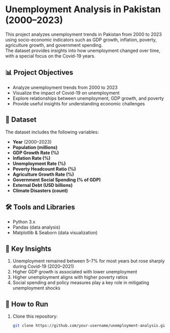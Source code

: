 # Unemployment Analysis in Pakistan (2000–2023)

This project analyzes unemployment trends in Pakistan from 2000 to 2023 using socio-economic indicators such as GDP growth, inflation, poverty, agriculture growth, and government spending.  
The dataset provides insights into how unemployment changed over time, with a special focus on the Covid-19 years.

## 📊 Project Objectives
- Analyze unemployment trends from 2000 to 2023  
- Visualize the impact of Covid-19 on unemployment  
- Explore relationships between unemployment, GDP growth, and poverty  
- Provide useful insights for understanding economic challenges  

## 📁 Dataset
The dataset includes the following variables:
- **Year** (2000–2023)  
- **Population (millions)**  
- **GDP Growth Rate (%)**  
- **Inflation Rate (%)**  
- **Unemployment Rate (%)**  
- **Poverty Headcount Ratio (%)**  
- **Agriculture Growth Rate (%)**  
- **Government Social Spending (% of GDP)**  
- **External Debt (USD billions)**  
- **Climate Disasters (count)**  

## 🛠️ Tools and Libraries
- Python 3.x  
- Pandas (data analysis)  
- Matplotlib & Seaborn (data visualization)  

## 📌 Key Insights
1. Unemployment remained between 5–7% for most years but rose sharply during Covid-19 (2020–2021)
2. Higher GDP growth is associated with lower unemployment
3. Higher unemployment aligns with higher poverty ratios
4. Social spending and policy measures play a key role in mitigating unemployment shocks

## 🚀 How to Run
1. Clone this repository:  
   ```bash
   git clone https://github.com/your-username/unemployment-analysis.git
